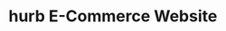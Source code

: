 # hurb E-Commerce Website

<!-- ADMIN USER -->
<!-- hurb_admin3214 -->
<!-- ADMIN PASSWORD -->
<!-- GIDJRaRsocCRmsFMorSgJ938SEoHzNEm0PI08bkeAGpIyxlOHB! -->
